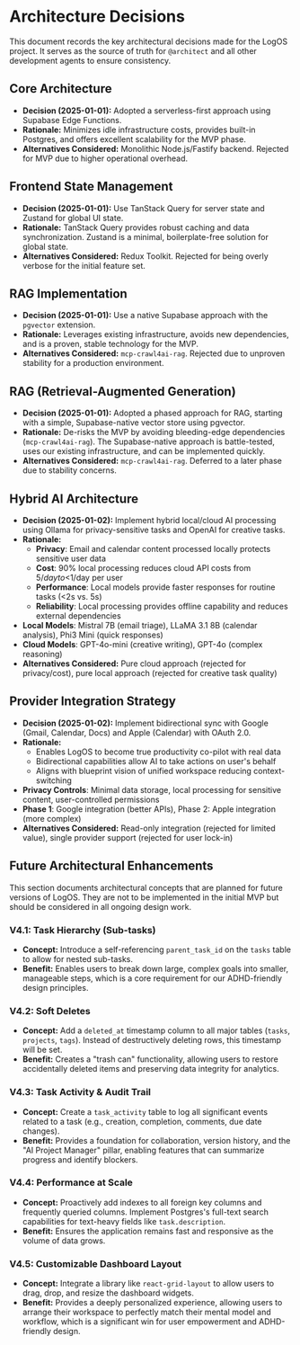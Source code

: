 # Architecture Decisions

This document records the key architectural decisions made for the LogOS project. It serves as the source of truth for `@architect` and all other development agents to ensure consistency.

## Core Architecture
- **Decision (2025-01-01):** Adopted a serverless-first approach using Supabase Edge Functions.
- **Rationale:** Minimizes idle infrastructure costs, provides built-in Postgres, and offers excellent scalability for the MVP phase.
- **Alternatives Considered:** Monolithic Node.js/Fastify backend. Rejected for MVP due to higher operational overhead.

## Frontend State Management
- **Decision (2025-01-01):** Use TanStack Query for server state and Zustand for global UI state.
- **Rationale:** TanStack Query provides robust caching and data synchronization. Zustand is a minimal, boilerplate-free solution for global state.
- **Alternatives Considered:** Redux Toolkit. Rejected for being overly verbose for the initial feature set.

## RAG Implementation
- **Decision (2025-01-01):** Use a native Supabase approach with the `pgvector` extension.
- **Rationale:** Leverages existing infrastructure, avoids new dependencies, and is a proven, stable technology for the MVP.
- **Alternatives Considered:** `mcp-crawl4ai-rag`. Rejected due to unproven stability for a production environment.

## RAG (Retrieval-Augmented Generation)
- **Decision (2025-01-01):** Adopted a phased approach for RAG, starting with a simple, Supabase-native vector store using pgvector.
- **Rationale:** De-risks the MVP by avoiding bleeding-edge dependencies (`mcp-crawl4ai-rag`). The Supabase-native approach is battle-tested, uses our existing infrastructure, and can be implemented quickly.
- **Alternatives Considered:** `mcp-crawl4ai-rag`. Deferred to a later phase due to stability concerns.

## Hybrid AI Architecture
- **Decision (2025-01-02):** Implement hybrid local/cloud AI processing using Ollama for privacy-sensitive tasks and OpenAI for creative tasks.
- **Rationale:** 
  - **Privacy**: Email and calendar content processed locally protects sensitive user data
  - **Cost**: 90% local processing reduces cloud API costs from $5/day to <$1/day per user
  - **Performance**: Local models provide faster responses for routine tasks (<2s vs. 5s)
  - **Reliability**: Local processing provides offline capability and reduces external dependencies
- **Local Models**: Mistral 7B (email triage), LLaMA 3.1 8B (calendar analysis), Phi3 Mini (quick responses)
- **Cloud Models**: GPT-4o-mini (creative writing), GPT-4o (complex reasoning)
- **Alternatives Considered:** Pure cloud approach (rejected for privacy/cost), pure local approach (rejected for creative task quality)

## Provider Integration Strategy
- **Decision (2025-01-02):** Implement bidirectional sync with Google (Gmail, Calendar, Docs) and Apple (Calendar) with OAuth 2.0.
- **Rationale:** 
  - Enables LogOS to become true productivity co-pilot with real data
  - Bidirectional capabilities allow AI to take actions on user's behalf
  - Aligns with blueprint vision of unified workspace reducing context-switching
- **Privacy Controls**: Minimal data storage, local processing for sensitive content, user-controlled permissions
- **Phase 1**: Google integration (better APIs), Phase 2: Apple integration (more complex)
- **Alternatives Considered:** Read-only integration (rejected for limited value), single provider support (rejected for user lock-in)

## Future Architectural Enhancements

This section documents architectural concepts that are planned for future versions of LogOS. They are not to be implemented in the initial MVP but should be considered in all ongoing design work.

### V4.1: Task Hierarchy (Sub-tasks)
- **Concept:** Introduce a self-referencing `parent_task_id` on the `tasks` table to allow for nested sub-tasks.
- **Benefit:** Enables users to break down large, complex goals into smaller, manageable steps, which is a core requirement for our ADHD-friendly design principles.

### V4.2: Soft Deletes
- **Concept:** Add a `deleted_at` timestamp column to all major tables (`tasks`, `projects`, `tags`). Instead of destructively deleting rows, this timestamp will be set.
- **Benefit:** Creates a "trash can" functionality, allowing users to restore accidentally deleted items and preserving data integrity for analytics.

### V4.3: Task Activity & Audit Trail
- **Concept:** Create a `task_activity` table to log all significant events related to a task (e.g., creation, completion, comments, due date changes).
- **Benefit:** Provides a foundation for collaboration, version history, and the "AI Project Manager" pillar, enabling features that can summarize progress and identify blockers.

### V4.4: Performance at Scale
- **Concept:** Proactively add indexes to all foreign key columns and frequently queried columns. Implement Postgres's full-text search capabilities for text-heavy fields like `task.description`.
- **Benefit:** Ensures the application remains fast and responsive as the volume of data grows.

### V4.5: Customizable Dashboard Layout
- **Concept:** Integrate a library like `react-grid-layout` to allow users to drag, drop, and resize the dashboard widgets.
- **Benefit:** Provides a deeply personalized experience, allowing users to arrange their workspace to perfectly match their mental model and workflow, which is a significant win for user empowerment and ADHD-friendly design. 